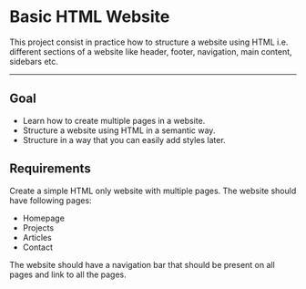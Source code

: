 # Basic HTML Website

This project consist in practice how to structure a website using HTML i.e. different sections of a website like header, footer, navigation, main content, sidebars etc.

---



## Goal

* Learn how to create multiple pages in a website.
* Structure a website using HTML in a semantic way.
* Structure in a way that you can easily add styles later.

## Requirements

Create a simple HTML only website with multiple pages. The website should have following pages:

* Homepage
* Projects
* Articles
* Contact

The website should have a navigation bar that should be present on all pages and link to all the pages.
